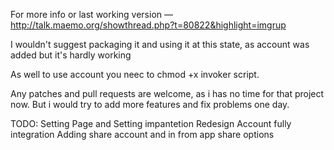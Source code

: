 For more info or last working version — http://talk.maemo.org/showthread.php?t=80822&highlight=imgrup

I wouldn't suggest packaging it and using it at this state, as account was added but it's hardly working

As well to use account you neec to chmod +x invoker script.

Any patches and pull requests are welcome, as i has no time for that project now. But i would try to add more features and fix problems one day.

TODO:
Setting Page and Setting impantetion
Redesign
Account fully integration
Adding share account and in from app share options
